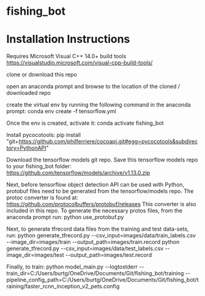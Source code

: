 # fishing_bot

# Installation Instructions

Requires Microsoft Visual C++ 14.0+ build tools
https://visualstudio.microsoft.com/visual-cpp-build-tools/

clone or download this repo

open an anaconda prompt and browse to the location of the cloned / downloaded repo

create the virtual env by running the following command in the anaconda prompt:
conda env create -f tensorflow.yml

Once the env is created, activate it:
conda activate fishing_bot

Install pycocotools:
pip install "git+https://github.com/philferriere/cocoapi.git#egg=pycocotools&subdirectory=PythonAPI"

Download the tensorflow models git repo. Save this tensorflow models repo to your fishing_bot folder:
https://github.com/tensorflow/models/archive/v1.13.0.zip

Next, before tensorflow object detection API can be used with Python, protobuf files need to be generated from the tensorflow/models repo.
The protoc converter is found at:
https://github.com/protocolbuffers/protobuf/releases
This converter is also included in this repo.  To generate the necessary protos files, from the anaconda prompt run:
python use_protobuf.py

Next, to generate tfrecord data files from the training and test data-sets, run:
python generate_tfrecord.py --csv_input=images/data/train_labels.csv --image_dir=images/train --output_path=images/train.record
python generate_tfrecord.py --csv_input=images/data/test_labels.csv --image_dir=images/test --output_path=images/test.record

Finally, to train:
python model_main.py --logtostderr --train_dir=C:/Users/burtg/OneDrive/Documents/Git/fishing_bot/training --pipeline_config_path=C:/Users/burtg/OneDrive/Documents/Git/fishing_bot/training/faster_rcnn_inception_v2_pets.config

